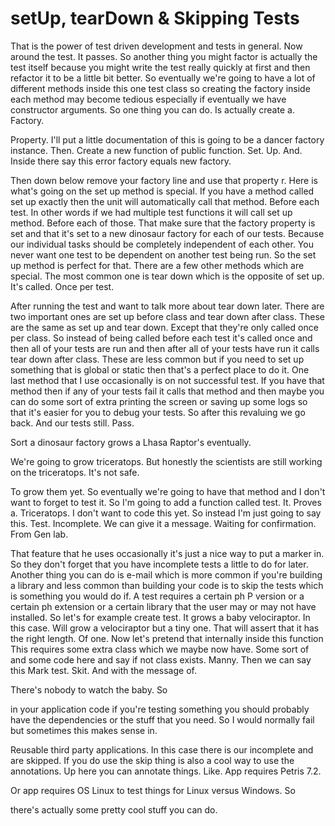 # setUp, tearDown & Skipping Tests

That is the power of test driven development and tests in general. Now around
the test. It passes. So another thing you might factor is actually the test
itself because you might write the test really quickly at first and then
refactor it to be a little bit better. So eventually we're going to have a lot
of different methods inside this one test class so creating the factory inside
each method may become tedious especially if eventually we have constructor
arguments. So one thing you can do. Is actually create a. Factory.

Property. I'll put a little documentation of this is going to be a dancer
factory instance. Then. Create a new function of public function. Set. Up. And.
Inside there say this error factory equals new factory.

Then down below remove your factory line and use that property r. Here is
what's going on the set up method is special. If you have a method called set
up exactly then the unit will automatically call that method. Before each test.
In other words if we had multiple test functions it will call set up method.
Before each of those. That make sure that the factory property is set and that
it's set to a new dinosaur factory for each of our tests. Because our
individual tasks should be completely independent of each other. You never want
one test to be dependent on another test being run. So the set up method is
perfect for that. There are a few other methods which are special. The most
common one is tear down which is the opposite of set up. It's called. Once per
test.

After running the test and want to talk more about tear down later. There are
two important ones are set up before class and tear down after class. These are
the same as set up and tear down. Except that they're only called once per
class. So instead of being called before each test it's called once and then
all of your tests are run and then after all of your tests have run it calls
tear down after class. These are less common but if you need to set up
something that is global or static then that's a perfect place to do it. One
last method that I use occasionally is on not successful test. If you have that
method then if any of your tests fail it calls that method and then maybe you
can do some sort of extra printing the screen or saving up some logs so that
it's easier for you to debug your tests. So after this revaluing we go back.
And our tests still. Pass.


Sort a dinosaur factory grows a Lhasa Raptor's eventually. 

We're going to grow triceratops. But honestly the scientists are still working on the triceratops. It's not safe. 

To grow them yet. So eventually we're going to have that method and I don't want to forget to test it. So I'm going to add a function called test. It. Proves a. Triceratops. I don't want to code this yet. So instead I'm just going to say this. Test. Incomplete. We can give it a message. Waiting for confirmation. From Gen lab. 

That feature that he uses occasionally it's just a nice way to put a marker in. So they don't forget that you have incomplete tests a little to do for later. Another thing you can do is e-mail which is more common if you're building a library and less common than building your code is to skip the tests which is something you would do if. A test requires a certain ph P version or a certain ph extension or a certain library that the user may or may not have installed. So let's for example create test. It grows a baby velociraptor. In this case. Will grow a velociraptor but a tiny one. That will assert that it has the right length. Of one. Now let's pretend that internally inside this function This requires some extra class which we maybe now have. Some sort of and some code here and say if not class exists. Manny. Then we can say this Mark test. Skit. And with the message of. 

There's nobody to watch the baby. So 

in your application code if you're testing something you should probably have the dependencies or the stuff that you need. So I would normally fail but sometimes this makes sense in. 

Reusable third party applications. In this case there is our incomplete and are skipped. If you do use the skip thing is also a cool way to use the annotations. Up here you can annotate things. Like. App requires Petris 7.2. 

Or app requires OS Linux to test things for Linux versus Windows. So 

there's actually some pretty cool stuff you can do. 
